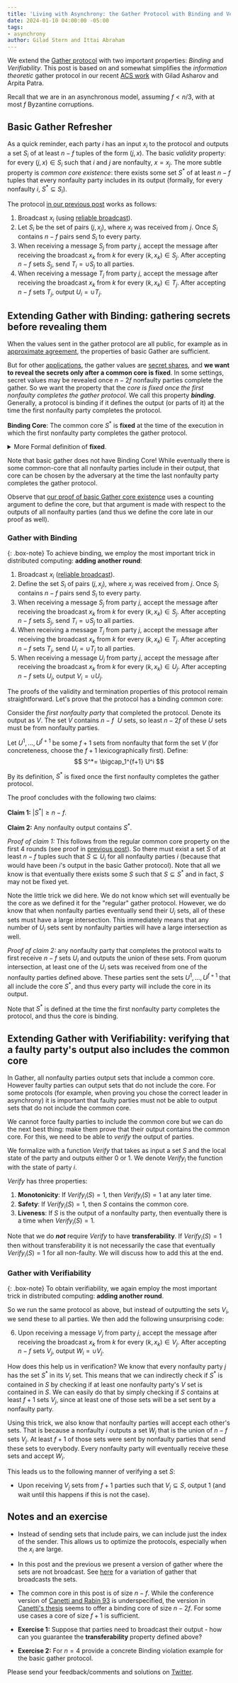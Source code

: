```yaml
---
title: 'Living with Asynchrony: the Gather Protocol with Binding and Verifiability'
date: 2024-01-10 04:00:00 -05:00
tags:
- asynchrony
author: Gilad Stern and Ittai Abraham
---
```


We extend the [Gather protocol](https://decentralizedthoughts.github.io/2021-03-26-living-with-asynchrony-the-gather-protocol/) with two important properties: *Binding* and *Verifiability*. This post is based on and somewhat simplifies the *information theoretic* gather protocol in our recent [ACS work](https://eprint.iacr.org/2023/1130) with Gilad Asharov and Arpita Patra.

Recall that we are in an asynchronous model, assuming $f<n/3$, with at most $f$ Byzantine corruptions.

## Basic Gather Refresher

As a quick reminder, each party $i$ has an input $x_i$ to the protocol and outputs a set $S_i$ of at least $n-f$ tuples of the form $(j,x)$. The basic *validity* property: for every $(j,x)\in S_i$ such that $i$ and $j$ are nonfaulty, $x=x_j$. The more subtle property is *common core existence*: there exists some set $S^*$ of at least $n-f$ tuples that every nonfaulty party includes in its output (formally, for every nonfaulty $i$, $S^*\subseteq S_i$).

The protocol [in our previous post](https://decentralizedthoughts.github.io/2021-03-26-living-with-asynchrony-the-gather-protocol/) works as follows:

1. Broadcast $x_i$ (using [reliable broadcast](https://decentralizedthoughts.github.io/2020-09-19-living-with-asynchrony-brachas-reliable-broadcast/)).
2. Let $S_i$ be the set of pairs $(j,x_j)$, where $x_j$ was received from $j$. Once $S_i$ contains $n-f$ pairs send $S_i$ to every party.
3. When receiving a message $S_j$ from party $j$, accept the message after receiving the broadcast $x_k$ from $k$ for every $(k,x_k)\in S_j$. After accepting $n-f$ sets $S_j$, send $T_i=\cup S_j$ to all parties.
4. When receiving a message $T_j$ from party $j$, accept the message after receiving the broadcast $x_k$ from $k$ for every $(k,x_k)\in T_j$. After accepting $n-f$ sets $T_j$, output $U_i=\cup T_j$.

## Extending Gather with Binding: gathering secrets before revealing them

When the values sent in the gather protocol are all public, for example as in [approximate agreement](https://www.cs.huji.ac.il/w~ittaia/papers/AAD-OPODIS04.pdf), the properties of basic Gather are sufficient.

But for other [applications](https://arxiv.org/abs/2102.09041), the gather values are [secret shares](https://decentralizedthoughts.github.io/2020-07-17-polynomial-secret-sharing-and-the-lagrange-basis/), and **we want to reveal the secrets only after a common core is fixed**. In some settings, secret values may be revealed once $n-2f$ nonfaulty parties complete the gather. So we want the property that the *core is fixed once the first nonfaulty completes the gather protocol*. We call this property ***binding***. Generally, a protocol is binding if it defines the output (or parts of it) at the time the first nonfaulty party completes the protocol. 

**Binding Core**: The common core $S^*$ is **fixed** at the time of the execution in which the first nonfaulty party completes the gather protocol. 

<details>

<summary>More Formal definition of <b>fixed</b>.</summary>

**Binding Core**: There exists an (efficient) extractor algorithm $X$ that takes the views of all nonfaulty parties and outputs a set $X(V)=S$ such that if $V^*$ is the views of the nonfaulty at the time of the execution in which the first nonfaulty party completes the gather protocol then $X(V^*)=S^*$ and the output of any nonfaulty party contains $S^*$.

</details>

Note that basic gather does not have Binding Core! While eventually there is some common-core that all nonfaulty parties include in their output, that core can be chosen by the adversary at the time the last nonfaulty party completes the gather protocol. 

Observe that [our proof of basic Gather core existence](https://decentralizedthoughts.github.io/2021-03-26-living-with-asynchrony-the-gather-protocol/) uses a counting argument to define the core, but that argument is made with respect to the outputs of all nonfaulty parties (and thus we define the core late in our proof as well).

### Gather with Binding

{: .box-note}
To achieve binding, we employ the most important trick in distributed computing: **adding another round**:

1. Broadcast $x_i$ ([reliable broadcast](https://decentralizedthoughts.github.io/2020-09-19-living-with-asynchrony-brachas-reliable-broadcast/)).
2. Define the set $S_i$ of pairs $(j,x_j)$, where $x_j$ was received from $j$. Once $S_i$ contains $n-f$ pairs send $S_i$ to every party.
3. When receiving a message $S_j$ from party $j$, accept the message after receiving the broadcast $x_k$ from $k$ for every $(k,x_k)\in S_j$. After accepting $n-f$ sets $S_j$, send $T_i=\cup S_j$ to all parties.
4. When receiving a message $T_j$ from party $j$, accept the message after receiving the broadcast $x_k$ from $k$ for every $(k,x_k)\in T_j$. After accepting $n-f$ sets $T_j$, send $U_i=\cup T_j$ to all parties.
5. When receiving a message $U_j$ from party $j$, accept the message after receiving the broadcast $x_k$ from $k$ for every $(k,x_k)\in U_j$. After accepting $n-f$ sets $U_j$, output $V_i=\cup U_j$.

The proofs of the validity and termination properties of this protocol remain straightforward. Let's prove that the protocol has a binding common core: 

Consider the *first nonfaulty party* that completed the protocol. Denote its output as $V$. The set $V$ contains $n{-}f~$ $U$ sets, so least $n{-}2f$ of these $U$ sets must be from nonfaulty parties.

Let $U^1,\dots,U^{f+1}$ be some $f+1$ sets from nonfaulty that form the set $V$ (for concreteness, choose the $f+1$ lexicographically first). Define:
$$
S^*= \bigcap_1^{f+1} U^i
$$

By its definition, $S^*$ is fixed once the first nonfaulty completes the gather protocol.

The proof concludes with the following two claims:

**Claim 1:** $|S^*| \geq n-f$.

**Claim 2:** Any nonfaulty output contains $S^*$.


*Proof of claim 1:* This follows from the regular common core property on the first 4 rounds (see proof in [previous post](https://decentralizedthoughts.github.io/2021-03-26-living-with-asynchrony-the-gather-protocol/)). So there must exist a set $S$ of at least $n-f$ tuples such that $S\subseteq U_i$ for all nonfaulty parties $i$ (because that would have been $i$'s output in the basic Gather protocol). Note that all we know is that eventually there exists some $S$ such that $S \subseteq S^*$ and in fact, $S$ may not be fixed yet.

Note the little trick we did here. We do not know which set will eventually be the core as we defined it for the "regular" gather protocol. However, we do know that when nonfaulty parties eventually send their $U_i$ sets, all of these sets must have a large intersection. This immediately means that any number of $U_i$ sets sent by nonfaulty parties will have a large intersection as well.

*Proof of claim 2:* any nonfaulty party that completes the protocol waits to first receive $n-f$ sets $U_i$ and outputs the union of these sets. From quorum intersection, at least one of the $U_i$ sets was received from one of the nonfaulty parties defined above. These parties sent the sets $U^1,\dots, U^{f+1}$ that all include the core $S^*$, and thus every party will include the core in its output.

Note that $S^*$ is defined at the time the first nonfaulty party completes the protocol, and thus the core is binding.


## Extending Gather with Verifiability: verifying that a faulty party's output also includes the common core

In Gather, all nonfaulty parties output sets that include a common core. However faulty parties can output sets that do not include the core. For some protocols (for example, when proving you chose the correct leader in asynchrony) it is important that faulty parties must not be able to output sets that do not include the common core.

We cannot force faulty parties to include the common core but we can do the next best thing: make them prove that their output contains the common core. For this, we need to be able to *verify* the output of parties.


We formalize with a function $Verify$ that takes as input a set $S$ and the local state of the party and outputs either 0 or 1. We denote $Verify_i$ the function with the state of party $i$.

$Verify$ has three properties:

1. **Monotonicity**: If $Verify_i(S)=1$, then $Verify_i(S)=1$ at any later time.
2. **Safety**: If $Verify_i(S)=1$, then $S$ contains the common core.
3. **Liveness**: If $S$ is the output of a nonfaulty party, then eventually there is a time when $Verify_i(S)=1$.

Note that we do ***not*** require $Verify$ to have **transferability**. If $Verify_i(S)=1$ then without transferability it is not necessarily the case that eventually $Verify_i(S)=1$ for all non-faulty. We will discuss how to add this at the end.

### Gather with Verifiability

{: .box-note}
To obtain verifiability, we again employ the most important trick in distributed computing: **adding another round**.

So we run the same protocol as above, but instead of outputting the sets $V_i$, we send these to all parties. We then add the following unsurprising code:

6. Upon receiving a message $V_j$ from party $j$, accept the message after receiving the broadcast $x_k$ from $k$ for every $(k,x_k)\in V_j$. After accepting $n-f$ sets $V_j$, output $W_i=\cup V_j$.

How does this help us in verification? We know that every nonfaulty party $j$ has the set $S^*$ in its $V_j$ set. This means that we can indirectly check if $S^*$ is contained in $S$ by checking if at least one nonfaulty party's $V$ set is contained in $S$. We can easily do that by simply checking if $S$ contains at least $f+1$ sets $V_j$, since at least one of those sets will be a set sent by a nonfaulty party. 

Using this trick, we also know that nonfaulty parties will accept each other's sets. That is because a nonfaulty $i$ outputs a set $W_i$ that is the union of $n-f$ sets $V_j$. At least $f+1$ of those sets were sent by nonfaulty parties that send these sets to everybody. Every nonfaulty party will eventually receive these sets and accept $W_i$.  

This leads us to the following manner of verifying a set $S$:

* Upon receiving $V_j$ sets from $f+1$ parties such that $V_j\subseteq S$, output 1 (and wait until this happens if this is not the case).

## Notes and an exercise 

* Instead of sending sets that include pairs, we can include just  the index of the sender. This allows us to optimize the protocols, especially when the $x_i$ are large.

* In this post and the previous we present a version of gather where the sets are not broadcast. See [here](https://arxiv.org/abs/2102.09041) for a variation of gather that broadcasts the sets. 
* The common core in this post is of size $n-f$. While the conference version of [Canetti and Rabin 93](https://dl.acm.org/doi/10.1145/167088.167105) is underspecified, the version in [Canetti's thesis](https://www.wisdom.weizmann.ac.il/~oded/ran-phd.html) seems to offer a binding core of size $n-2f$. For some use cases a core of size $f+1$ is sufficient.
* **Exercise 1:** Suppose that parties need to broadcast their output - how can you guarantee the **transferability** property defined above?
* **Exercise 2:** For $n=4$ provide a concrete Binding violation example for the basic gather protocol.


Please send your feedback/comments and solutions on [Twitter]().
